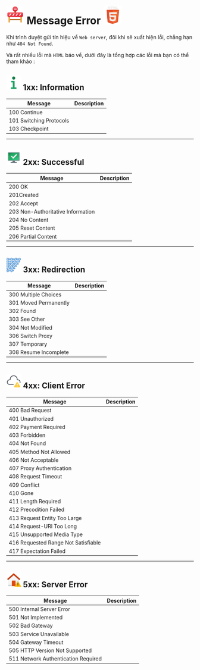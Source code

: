 # ![icons8-road_closure.png](https://raw.githubusercontent.com/Zenfection/Image/master/2021/07/01-20-19-50-icons8-road_closure.png) Message Error <img src="https://raw.githubusercontent.com/Zenfection/Image/master/2021/06/22-20-49-37-22-12-04-09-06-00-18-00-html5.gif" title="" alt="html5" width="50">

Khi trình duyệt gửi tín hiệu về `Web server`, đôi khi sẽ xuất hiện lỗi, chẳng hạn như `404 Not Found`.

Và rất nhiều lỗi mà `HTML` báo về, dưới đây là tổng hợp các lỗi mà bạn có thể tham khảo : 

## <img src="https://raw.githubusercontent.com/Zenfection/Image/master/2021/06/27-22-18-28-icons8-information.png" title="" alt="icons8-information.png" width="40"> 1xx: Information

| Message                 | Description |
| ----------------------- | ----------- |
| 100 Continue            |             |
| 101 Switching Protocols |             |
| 103 Checkpoint          |             |

---

## <img src="https://raw.githubusercontent.com/Zenfection/Image/master/2021/06/27-22-17-39-icons8-system_information.png" title="" alt="icons8-system_information.png" width="40"> 2xx: Successful

| Message                           | Description |
| --------------------------------- | ----------- |
| 200 OK                            |             |
| 201Created                        |             |
| 202 Accept                        |             |
| 203 Non-Authoritative Information |             |
| 204 No Content                    |             |
| 205 Reset Content                 |             |
| 206 Partial Content               |             |

---

## <img src="https://raw.githubusercontent.com/Zenfection/Image/master/2021/06/27-22-19-05-icons8-train_track.png" title="" alt="icons8-train_track.png" width="40"> 3xx: Redirection

| Message               | Description |
| --------------------- | ----------- |
| 300 Multiple Choices  |             |
| 301 Moved Permanently |             |
| 302 Found             |             |
| 303 See Other         |             |
| 304 Not Modified      |             |
| 306 Switch Proxy      |             |
| 307 Temporary         |             |
| 308 Resume Incomplete |             |

---

## <img src="https://raw.githubusercontent.com/Zenfection/Image/master/2021/06/27-22-19-26-icons8-error_cloud.png" title="" alt="icons8-error_cloud.png" width="40"> 4xx: Client Error

| Message                             | Description |
| ----------------------------------- | ----------- |
| 400 Bad Request                     |             |
| 401 Unauthorized                    |             |
| 402 Payment Required                |             |
| 403 Forbidden                       |             |
| 404 Not Found                       |             |
| 405 Method Not Allowed              |             |
| 406 Not Acceptable                  |             |
| 407 Proxy Authentication            |             |
| 408 Request Timeout                 |             |
| 409 Conflict                        |             |
| 410 Gone                            |             |
| 411 Length Required                 |             |
| 412 Precodition Failed              |             |
| 413 Request Entity Too Large        |             |
| 414 Request-URI Too Long            |             |
| 415 Unsupported Media Type          |             |
| 416 Requested Range Not Satisfiable |             |
| 417 Expectation Failed              |             |

---

## <img src="https://raw.githubusercontent.com/Zenfection/Image/master/2021/06/27-22-20-16-icons8-smart_home_error.png" title="" alt="icons8-smart_home_error.png" width="40"> 5xx: Server Error

| Message                             | Description |
| ----------------------------------- | ----------- |
| 500 Internal Server Error           |             |
| 501 Not Implemented                 |             |
| 502 Bad Gateway                     |             |
| 503 Service Unavailable             |             |
| 504 Gateway Timeout                 |             |
| 505 HTTP Version Not Supported      |             |
| 511 Network Authentication Required |             |
